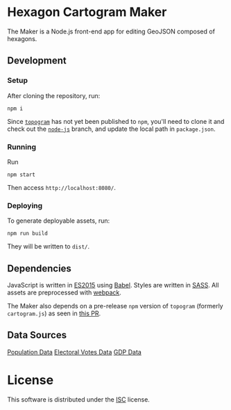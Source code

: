 # Hexagon Cartogram Maker

The Maker is a Node.js front-end app for editing GeoJSON composed of hexagons.

## Development

### Setup

After cloning the repository, run:

    npm i

Since [`topogram`](https://github.com/shawnbot/topogram)
has not yet been published to `npm`, you'll need to clone it and check out the
[`node-js`](https://github.com/shawnbot/topogram/tree/node-js) branch, and
update the local path in `package.json`.

### Running

Run

    npm start

Then access `http://localhost:8080/`.

### Deploying

To generate deployable assets, run:

    npm run build

They will be written to `dist/`.

## Dependencies

JavaScript is written in [ES2015](https://babeljs.io/docs/learn-es2015/)
using [Babel](https://babeljs.io/). Styles are written in
[SASS](http://sass-lang.com/). All assets are preprocessed with
[webpack](https://webpack.github.io/).

The Maker also depends on a pre-release `npm` version of `topogram`
(formerly `cartogram.js`) as seen in
[this PR](https://github.com/shawnbot/topogram/pull/26).

## Data Sources
[Population Data](http://factfinder.census.gov/faces/tableservices/jsf/pages/productview.xhtml?pid=PEP_2015_PEPANNRES&prodType=table)
[Electoral Votes Data](https://www.archives.gov/federal-register/electoral-college/allocation.html)
[GDP Data](http://www.bea.gov/newsreleases/regional/gdp_state/qgsp_newsrelease.htm)

# License

This software is distributed under the [ISC](https://spdx.org/licenses/ISC.html)
license.
